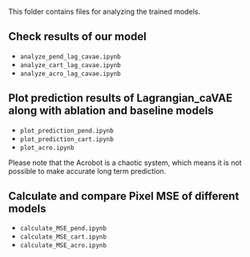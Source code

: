 This folder contains files for analyzing the trained models. 

## Check results of our model
- `analyze_pend_lag_cavae.ipynb`
- `analyze_cart_lag_cavae.ipynb`
- `analyze_acro_lag_cavae.ipynb`

## Plot prediction results of Lagrangian_caVAE along with ablation and baseline models 
- `plot_prediction_pend.ipynb`
- `plot_prediction_cart.ipynb`
- `plot_acro.ipynb`

Please note that the Acrobot is a chaotic system, which means it is not possible to make accurate long term prediction.

## Calculate and compare Pixel MSE of different models
- `calculate_MSE_pend.ipynb`
- `calculate_MSE_cart.ipynb`
- `calculate_MSE_acro.ipynb`

